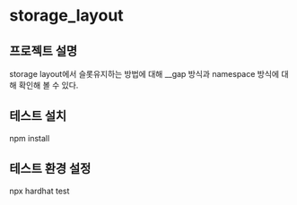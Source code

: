 # storage_layout

## 프로젝트 설명

storage layout에서 슬롯유지하는 방법에 대해
__gap 방식과 namespace 방식에 대해 확인해 볼 수 있다.

## 테스트 설치

npm install

## 테스트 환경 설정

npx hardhat test